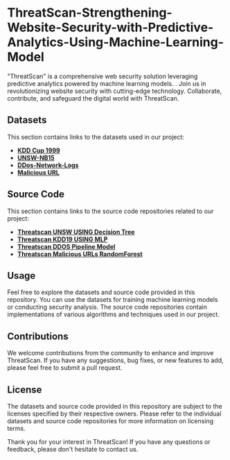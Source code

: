 # ThreatScan-Strengthening-Website-Security-with-Predictive-Analytics-Using-Machine-Learning-Model
"ThreatScan" is a comprehensive web security solution leveraging predictive analytics powered by machine learning models. . Join us in revolutionizing website security with cutting-edge technology. Collaborate, contribute, and safeguard the digital world with ThreatScan.

## Datasets

This section contains links to the datasets used in our project:

- **[KDD Cup 1999](https://www.kaggle.com/datasets/galaxyh/kdd-cup-1999-data)**
- **[UNSW-NB15](https://www.kaggle.com/datasets/mrwellsdavid/unsw-nb15)**
- **[DDos-Network-Logs](https://www.kaggle.com/datasets/jacobvs/ddos-attack-network-logs)**
- **[Malicious URL](https://www.kaggle.com/datasets/sid321axn/malicious-urls-dataset)**

## Source Code

This section contains links to the source code repositories related to our project:

- **[Threatscan UNSW USING Decision Tree ](https://www.kaggle.com/code/emammame/threat-scan-unsw)**
- **[Threatscan KDD19 USING MLP](https://www.kaggle.com/code/emammame/threat-scan-kddcup)**
- **[Threatscan DDOS Pipeline Model](https://www.kaggle.com/code/emammame/thread-scan-ddos?rvi=1)**
- **[Threatscan Malicious URLs RandomForest](https://www.kaggle.com/code/hridoy1000/malicious-url-classification-using-randomforest?rvi=1)**

## Usage

Feel free to explore the datasets and source code provided in this repository. You can use the datasets for training machine learning models or conducting security analysis. The source code repositories contain implementations of various algorithms and techniques used in our project.

## Contributions

We welcome contributions from the community to enhance and improve ThreatScan. If you have any suggestions, bug fixes, or new features to add, please feel free to submit a pull request.

## License

The datasets and source code provided in this repository are subject to the licenses specified by their respective owners. Please refer to the individual datasets and source code repositories for more information on licensing terms.

Thank you for your interest in ThreatScan! If you have any questions or feedback, please don't hesitate to contact us.
